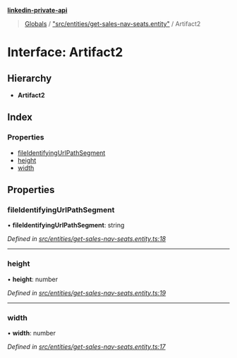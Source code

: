 **[linkedin-private-api](../README.md)**

> [Globals](../globals.md) / ["src/entities/get-sales-nav-seats.entity"](../modules/_src_entities_get_sales_nav_seats_entity_.md) / Artifact2

# Interface: Artifact2

## Hierarchy

* **Artifact2**

## Index

### Properties

* [fileIdentifyingUrlPathSegment](_src_entities_get_sales_nav_seats_entity_.artifact2.md#fileidentifyingurlpathsegment)
* [height](_src_entities_get_sales_nav_seats_entity_.artifact2.md#height)
* [width](_src_entities_get_sales_nav_seats_entity_.artifact2.md#width)

## Properties

### fileIdentifyingUrlPathSegment

•  **fileIdentifyingUrlPathSegment**: string

*Defined in [src/entities/get-sales-nav-seats.entity.ts:18](https://github.com/cosiall/linkedin-private-api/blob/f0f3775/src/entities/get-sales-nav-seats.entity.ts#L18)*

___

### height

•  **height**: number

*Defined in [src/entities/get-sales-nav-seats.entity.ts:19](https://github.com/cosiall/linkedin-private-api/blob/f0f3775/src/entities/get-sales-nav-seats.entity.ts#L19)*

___

### width

•  **width**: number

*Defined in [src/entities/get-sales-nav-seats.entity.ts:17](https://github.com/cosiall/linkedin-private-api/blob/f0f3775/src/entities/get-sales-nav-seats.entity.ts#L17)*
